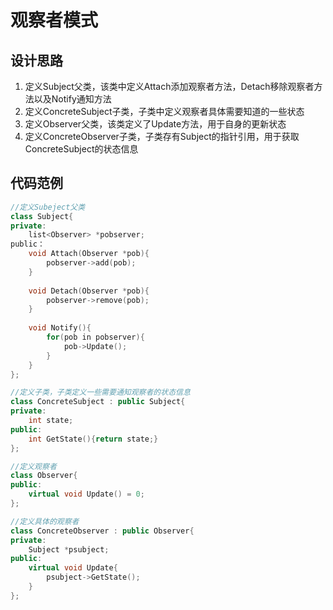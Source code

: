 # 观察者模式

## 设计思路

1. 定义Subject父类，该类中定义Attach添加观察者方法，Detach移除观察者方法以及Notify通知方法
2. 定义ConcreteSubject子类，子类中定义观察者具体需要知道的一些状态
3. 定义Observer父类，该类定义了Update方法，用于自身的更新状态
4. 定义ConcreteObserver子类，子类存有Subject的指针引用，用于获取ConcreteSubject的状态信息

## 代码范例

```c++
//定义Subeject父类
class Subject{
private:
    list<Observer> *pobserver;
public：
    void Attach(Observer *pob){
    	pobserver->add(pob);
	}
    
    void Detach(Observer *pob){
        pobserver->remove(pob);
    }
    
    void Notify(){
        for(pob in pobserver){
            pob->Update();
        }
    }
};
```

```c++
//定义子类，子类定义一些需要通知观察者的状态信息
class ConcreteSubject : public Subject{
private:
    int state;
public:
    int GetState(){return state;}
};
```

```c++
//定义观察者
class Observer{
public:
    virtual void Update() = 0;
};
```

```c++
//定义具体的观察者
class ConcreteObserver : public Observer{
private:
    Subject *psubject;
public:
    virtual void Update{
        psubject->GetState();
    }
};
```

